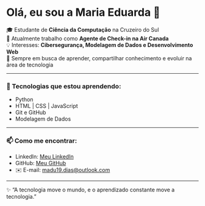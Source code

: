 # Olá, eu sou a Maria Eduarda 👋

🎓 Estudante de **Ciência da Computação** na Cruzeiro do Sul  
💼 Atualmente trabalho como **Agente de Check-in na Air Canada**  
💡 Interesses: **Cibersegurança, Modelagem de Dados e Desenvolvimento Web**  
🚀 Sempre em busca de aprender, compartilhar conhecimento e evoluir na área de tecnologia  

---

### 🌱 Tecnologias que estou aprendendo:
- Python  
- HTML | CSS | JavaScript  
- Git e GitHub  
- Modelagem de Dados  

---

### 📫 Como me encontrar:
- LinkedIn: [Meu LinkedIn](https://www.linkedin.com/in/maria-eduarda-gonçalves-dias-3a6674311)  
- GitHub: [Meu GitHub](https://github.com/SEU-USUARIO)  
- ✉️ E-mail: madu19.dias@outlook.com

---

✨ “A tecnologia move o mundo, e o aprendizado constante move a tecnologia.”
